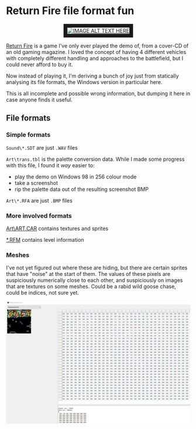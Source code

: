 # Return Fire file format fun

<center><a href="http://www.youtube.com/watch?feature=player_embedded&v=9vNPlgB6IbE
" target="_blank"><img src="http://img.youtube.com/vi/9vNPlgB6IbE/0.jpg"
alt="IMAGE ALT TEXT HERE" width="240" height="180" border="10" /></a></center>

[Return Fire](https://en.wikipedia.org/wiki/Return_Fire) is a game I've only ever played the demo of, from a cover-CD of an old gaming magazine.
I loved the concept of having 4 different vehicles with completely different handling and approaches to the battlefield, but I could never afford to buy it.

Now instead of playing it, I'm deriving a bunch of joy just from statically analysing its file formats, the Windows version in particular here.

This is all incomplete and possible wrong information, but dumping it here in case anyone finds it useful.

## File formats

### Simple formats

`Sound\*.SDT` are just `.WAV` files

`Art\trans.tbl` is the palette conversion data.
While I made some progress with this file, I found it _way_ easier to:

- play the demo on Windows 98 in 256 colour mode
- take a screenshot
- rip the palette data out of the resulting screenshot BMP

`Art\*.RFA` are just `.BMP` files

### More involved formats

[Art\ART.CAR](./ART.CAR/) contains textures and sprites

[*.RFM](./RFM/) contains level information

### Meshes

I've not yet figured out where these are hiding, but there are certain sprites that have "noise" at the start of them.
The values of these pixels are suspiciously numerically close to each other, and suspiciously on images that are textures on some meshes.
Could be a rabid wild goose chase, could be indices, not sure yet.

![texture noise](./readme_resources/maybe_meshes.png)
